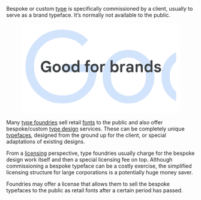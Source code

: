 
Bespoke or custom [type](/glossary/type) is specifically commissioned by a client, usually to serve as a brand typeface. It’s normally not available to the public.

<figure>

![“Good for brands” set in Google’s official bespoke typeface Google Sans.](images/thumbnail.svg)

</figure>

Many [type foundries](/glossary/type_foundry) sell retail [fonts](/glossary/font) to the public and also offer bespoke/custom [type design](/glossary/type_designer) services. These can be completely unique [typefaces](/glossary/typeface), designed from the ground up for the client, or special adaptations of existing designs.

From a [licensing](/glossary/licensing) perspective, type foundries usually charge for the bespoke design work itself and then a special licensing fee on top. Although commissioning a bespoke typeface can be a costly exercise, the simplified licensing structure for large corporations is a potentially huge money saver.

Foundries may offer a license that allows them to sell the bespoke typefaces to the public as retail fonts after a certain period has passed.
